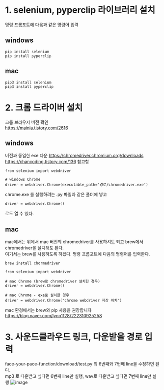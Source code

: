 # 1. selenium, pyperclip 라이브러리 설치 
명령 프롬포트에 다음과 같은 명령어 입력
## windows
```
pip install selenium
pip install pyperclip
```
## mac
```
pip3 install selenium
pip3 install pyperclip
```

# 2. 크롬 드라이버 설치
크롬 브라우저 버전 확인 </br>
https://mainia.tistory.com/2616

## windows
버전과 동일한 exe 다운 https://chromedriver.chromium.org/downloads </br>
https://chancoding.tistory.com/136 참고함
```
from selenium import webdriver

# windows Chrome
driver = webdriver.Chrome(executable_path='경로/chromedriver.exe')
```
chrome.exe 를 실행하려는 .py 파일과 같은 폴더에 넣고 
```
driver = webdriver.Chrome()
```
로도 열 수 있다.


## mac
mac에서는 위에서 mac 버전의 chromedriver를 사용하셔도 되고 brew에서 chromedriver을 설치해도 된다. </br>
여기서는 brew를 사용하도록 하겠다. 명령 프롬포트에 다음의 명령어를 입력한다.
```
brew install chormedriver
```

```
from selenium import webdriver

# mac Chrome (brew로 chromedriver 설치한 경우)
driver = webdriver.Chrome()

# mac Chrome - exe로 설치한 경우
driver = webdriver.Chrome("chrome webdriver 저장 위치")
```
mac 환경에서는 brew와 pip 사용을 권장합니다 </br>
https://blog.naver.com/lynn1128/222310925258


# 3. 사운드클라우드 링크, 다운받을 경로 입력 
face-your-pace-function/download/test.py 의 6번째와 7번째 line을 수정하면 된다. </br>
mp3 로 다운받고 싶다면 6번째 line만 실행, wav로 다운받고 싶다면 7번째 line만 실행
![image](https://user-images.githubusercontent.com/76734572/170465435-6fd54e5e-51c3-4e0a-a086-c143f5058c21.png)

